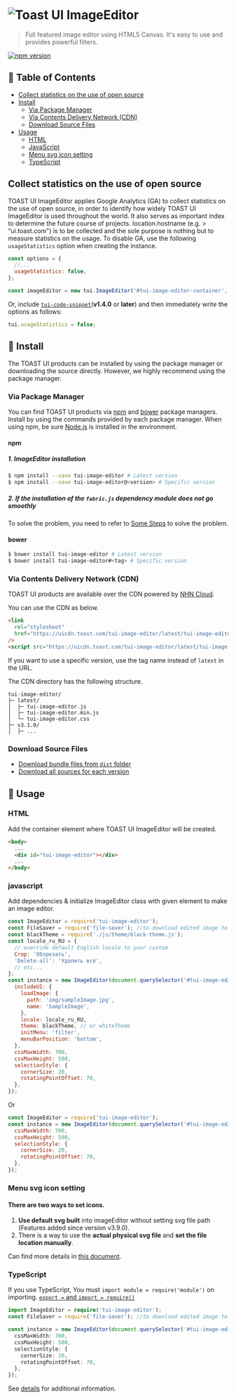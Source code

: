 # ![Toast UI ImageEditor](https://user-images.githubusercontent.com/35218826/40895380-0b9f4cd6-67ea-11e8-982f-18121daa3a04.png)

> Full featured image editor using HTML5 Canvas. It's easy to use and provides powerful filters.

[![npm version](https://img.shields.io/npm/v/tui-image-editor.svg)](https://www.npmjs.com/package/tui-image-editor)

## 🚩 Table of Contents

- [Collect statistics on the use of open source](#Collect-statistics-on-the-use-of-open-source)
- [Install](#-install)
  - [Via Package Manager](#via-package-manager)
  - [Via Contents Delivery Network (CDN)](#via-contents-delivery-network-cdn)
  - [Download Source Files](#download-source-files)
- [Usage](#-usage)
  - [HTML](#html)
  - [JavaScript](#javascript)
  - [Menu svg icon setting](#menu-svg-icon-setting)
  - [TypeScript](#typescript)

## Collect statistics on the use of open source

TOAST UI ImageEditor applies Google Analytics (GA) to collect statistics on the use of open source, in order to identify how widely TOAST UI ImageEditor is used throughout the world. It also serves as important index to determine the future course of projects. location.hostname (e.g. > “ui.toast.com") is to be collected and the sole purpose is nothing but to measure statistics on the usage. To disable GA, use the following `usageStatistics` option when creating the instance.

```js
const options = {
  //...
  usageStatistics: false,
};

const imageEditor = new tui.ImageEditor('#tui-image-editor-container', options);
```

Or, include [`tui-code-snippet`](https://github.com/nhn/tui.code-snippet)(**v1.4.0** or **later**) and then immediately write the options as follows:

```js
tui.usageStatistics = false;
```

## 💾 Install

The TOAST UI products can be installed by using the package manager or downloading the source directly.
However, we highly recommend using the package manager.

### Via Package Manager

You can find TOAST UI products via [npm](https://www.npmjs.com/) and [bower](https://bower.io/) package managers.
Install by using the commands provided by each package manager.
When using npm, be sure [Node.js](https://nodejs.org) is installed in the environment.

#### npm

##### 1. ImageEditor installation

```sh
$ npm install --save tui-image-editor # Latest version
$ npm install --save tui-image-editor@<version> # Specific version
```

##### 2. If the installation of the `fabric.js` dependency module does not go smoothly

To solve the problem, you need to refer to [Some Steps](https://github.com/fabricjs/fabric.js#install-with-npm) to solve the problem.

#### bower

```sh
$ bower install tui-image-editor # Latest version
$ bower install tui-image-editor#<tag> # Specific version
```

### Via Contents Delivery Network (CDN)

TOAST UI products are available over the CDN powered by [NHN Cloud](https://www.toast.com).

You can use the CDN as below.

```html
<link
  rel="stylesheet"
  href="https://uicdn.toast.com/tui-image-editor/latest/tui-image-editor.css"
/>
<script src="https://uicdn.toast.com/tui-image-editor/latest/tui-image-editor.js"></script>
```

If you want to use a specific version, use the tag name instead of `latest` in the URL.

The CDN directory has the following structure.

```
tui-image-editor/
├─ latest/
│  ├─ tui-image-editor.js
│  ├─ tui-image-editor.min.js
│  └─ tui-image-editor.css
├─ v3.1.0/
│  ├─ ...
```

### Download Source Files

- [Download bundle files from `dist` folder](https://github.com/nhn/tui.image-editor/tree/production/dist)
- [Download all sources for each version](https://github.com/nhn/tui.image-editor/releases)

## 🔨 Usage

### HTML

Add the container element where TOAST UI ImageEditor will be created.

```html
<body>
  ...
  <div id="tui-image-editor"></div>
  ...
</body>
```

### javascript

Add dependencies & initialize ImageEditor class with given element to make an image editor.

```javascript
const ImageEditor = require('tui-image-editor');
const FileSaver = require('file-saver'); //to download edited image to local. Use after npm install file-saver
const blackTheme = require('./js/theme/black-theme.js');
const locale_ru_RU = {
  // override default English locale to your custom
  Crop: 'Обзрезать',
  'Delete-all': 'Удалить всё',
  // etc...
};
const instance = new ImageEditor(document.querySelector('#tui-image-editor'), {
  includeUI: {
    loadImage: {
      path: 'img/sampleImage.jpg',
      name: 'SampleImage',
    },
    locale: locale_ru_RU,
    theme: blackTheme, // or whiteTheme
    initMenu: 'filter',
    menuBarPosition: 'bottom',
  },
  cssMaxWidth: 700,
  cssMaxHeight: 500,
  selectionStyle: {
    cornerSize: 20,
    rotatingPointOffset: 70,
  },
});
```

Or

```javascript
const ImageEditor = require('tui-image-editor');
const instance = new ImageEditor(document.querySelector('#tui-image-editor'), {
  cssMaxWidth: 700,
  cssMaxHeight: 500,
  selectionStyle: {
    cornerSize: 20,
    rotatingPointOffset: 70,
  },
});
```

### Menu svg icon setting

#### There are two ways to set icons.

1. **Use default svg built** into imageEditor without setting svg file path (Features added since version v3.9.0).
2. There is a way to use the **actual physical svg file** and **set the file location manually**.

Can find more details in [this document](https://github.com/nhn/tui.image-editor/blob/master/docs/Basic-Tutorial.md#4-menu-submenu-svg-icon-setting).

### TypeScript

If you use TypeScript, You must `import module = require('module')` on importing.
[`export =` and `import = require()`](https://www.typescriptlang.org/docs/handbook/modules.html#export--and-import--require)

```typescript
import ImageEditor = require('tui-image-editor');
const FileSaver = require('file-saver'); //to download edited image to local. Use after npm install file-saver

const instance = new ImageEditor(document.querySelector('#tui-image-editor'), {
  cssMaxWidth: 700,
  cssMaxHeight: 500,
  selectionStyle: {
    cornerSize: 20,
    rotatingPointOffset: 70,
  },
});
```

See [details](https://nhn.github.io/tui.image-editor/latest) for additional information.
